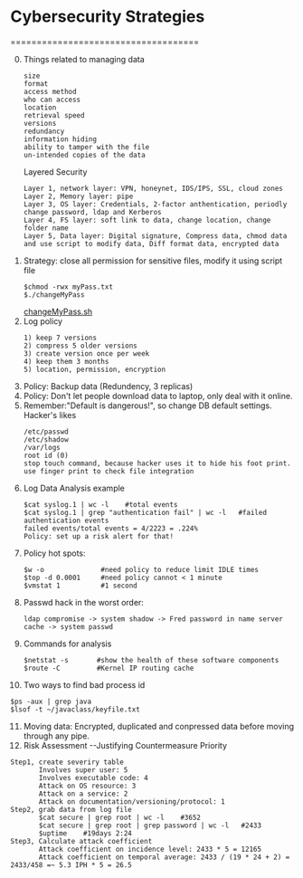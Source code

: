 # Cybersecurity Strategies
====================================  

0. Things related to managing data
   ```
   size
   format
   access method
   who can access
   location
   retrieval speed
   versions
   redundancy
   information hiding
   ability to tamper with the file
   un-intended copies of the data
   ```
   Layered Security
   ```
   Layer 1, network layer: VPN, honeynet, IDS/IPS, SSL, cloud zones
   Layer 2, Memory layer: pipe
   Layer 3, OS layer: Credentials, 2-factor anthentication, periodly change password, ldap and Kerberos
   Layer 4, FS layer: soft link to data, change location, change folder name
   Layer 5, Data layer: Digital signature, Compress data, chmod data and use script to modify data, Diff format data, encrypted data
   ```
1. Strategy: close all permission for sensitive files, modify it using script file
   ```
   $chmod -rwx myPass.txt
   $./changeMyPass
   ```
   [changeMyPass.sh](https://github.com/mndarren/Code-Lib/blob/master/Data_Security_lib/resource/bash_code/readPass.sh)
2. Log policy
   ```
   1) keep 7 versions
   2) compress 5 older versions
   3) create version once per week
   4) keep them 3 months
   5) location, permission, encryption
   ```
3. Policy: Backup data (Redundency, 3 replicas)
4. Policy: Don't let people download data to laptop, only deal with it online.
5. Remember:"Default is dangerous!", so change DB default settings.  
   Hacker's likes
   ```
   /etc/passwd
   /etc/shadow
   /var/logs
   root id (0)
   stop touch command, because hacker uses it to hide his foot print. use finger print to check file integration
   ```
6. Log Data Analysis example
   ```
   $cat syslog.1 | wc -l    #total events
   $cat syslog.1 | grep "authentication fail" | wc -l   #failed authentication events
   failed events/total events = 4/2223 = .224%
   Policy: set up a risk alert for that!
   ```
7. Policy hot spots:
   ```
   $w -o              #need policy to reduce limit IDLE times
   $top -d 0.0001     #need policy cannot < 1 minute
   $vmstat 1          #1 second
   ```
8. Passwd hack in the worst order:
   ```
   ldap compromise -> system shadow -> Fred password in name server cache -> system passwd
   ```
9. Commands for analysis
   ```
   $netstat -s       #show the health of these software components
   $route -C         #Kernel IP routing cache
   ```
10. Two ways to find bad process id
   ```
   $ps -aux | grep java
   $lsof -t ~/javaclass/keyfile.txt
   ```
11. Moving data: Encrypted, duplicated and conpressed data before moving through any pipe.
12. Risk Assessment --Justifying Countermeasure Priority
   ```
   Step1, create severiry table
          Involves super user: 5
          Involves executable code: 4
          Attack on OS resource: 3
          Attack on a service: 2
          Attack on documentation/versioning/protocol: 1
   Step2, grab data from log file
          $cat secure | grep root | wc -l    #3652
          $cat secure | grep root | grep password | wc -l   #2433
          $uptime    #19days 2:24
   Step3, Calculate attack coefficient
          Attack coefficient on incidence level: 2433 * 5 = 12165
          Attack coefficient on temporal average: 2433 / (19 * 24 + 2) = 2433/458 =~ 5.3 IPH * 5 = 26.5
   ```